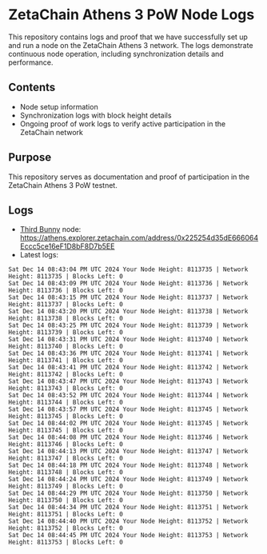 # ZetaChain Athens 3 PoW Node Logs
This repository contains logs and proof that we have successfully set up and run a node on the ZetaChain Athens 3 network. The logs demonstrate continuous node operation, including synchronization details and performance.

## Contents
- Node setup information
- Synchronization logs with block height details
- Ongoing proof of work logs to verify active participation in the ZetaChain network

## Purpose
This repository serves as documentation and proof of participation in the ZetaChain Athens 3 PoW testnet.

## Logs

- [Third Bunny](https://thirdbunny.xyz/) node: https://athens.explorer.zetachain.com/address/0x225254d35dE666064Eccc5ce16eF1D8bF8D7b5EE
- Latest logs:
```
Sat Dec 14 08:43:04 PM UTC 2024 Your Node Height: 8113735 | Network Height: 8113735 | Blocks Left: 0
Sat Dec 14 08:43:09 PM UTC 2024 Your Node Height: 8113736 | Network Height: 8113736 | Blocks Left: 0
Sat Dec 14 08:43:15 PM UTC 2024 Your Node Height: 8113737 | Network Height: 8113737 | Blocks Left: 0
Sat Dec 14 08:43:20 PM UTC 2024 Your Node Height: 8113738 | Network Height: 8113738 | Blocks Left: 0
Sat Dec 14 08:43:25 PM UTC 2024 Your Node Height: 8113739 | Network Height: 8113739 | Blocks Left: 0
Sat Dec 14 08:43:31 PM UTC 2024 Your Node Height: 8113740 | Network Height: 8113740 | Blocks Left: 0
Sat Dec 14 08:43:36 PM UTC 2024 Your Node Height: 8113741 | Network Height: 8113741 | Blocks Left: 0
Sat Dec 14 08:43:41 PM UTC 2024 Your Node Height: 8113742 | Network Height: 8113742 | Blocks Left: 0
Sat Dec 14 08:43:47 PM UTC 2024 Your Node Height: 8113743 | Network Height: 8113743 | Blocks Left: 0
Sat Dec 14 08:43:52 PM UTC 2024 Your Node Height: 8113744 | Network Height: 8113744 | Blocks Left: 0
Sat Dec 14 08:43:57 PM UTC 2024 Your Node Height: 8113745 | Network Height: 8113745 | Blocks Left: 0
Sat Dec 14 08:44:02 PM UTC 2024 Your Node Height: 8113745 | Network Height: 8113745 | Blocks Left: 0
Sat Dec 14 08:44:08 PM UTC 2024 Your Node Height: 8113746 | Network Height: 8113746 | Blocks Left: 0
Sat Dec 14 08:44:13 PM UTC 2024 Your Node Height: 8113747 | Network Height: 8113747 | Blocks Left: 0
Sat Dec 14 08:44:18 PM UTC 2024 Your Node Height: 8113748 | Network Height: 8113748 | Blocks Left: 0
Sat Dec 14 08:44:24 PM UTC 2024 Your Node Height: 8113749 | Network Height: 8113749 | Blocks Left: 0
Sat Dec 14 08:44:29 PM UTC 2024 Your Node Height: 8113750 | Network Height: 8113750 | Blocks Left: 0
Sat Dec 14 08:44:34 PM UTC 2024 Your Node Height: 8113751 | Network Height: 8113751 | Blocks Left: 0
Sat Dec 14 08:44:40 PM UTC 2024 Your Node Height: 8113752 | Network Height: 8113752 | Blocks Left: 0
Sat Dec 14 08:44:45 PM UTC 2024 Your Node Height: 8113753 | Network Height: 8113753 | Blocks Left: 0
```
